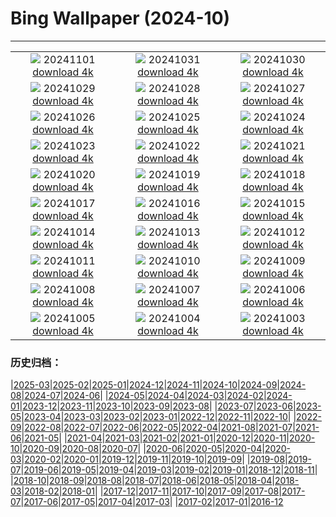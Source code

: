 # Bing Wallpaper (2024-10)
**************
| | | |
| :----: | :----: | :----: |
| ![](https://www.bing.com/th?id=OHR.GargoyleParis_FR-CA4719321760_1920x1080.jpg) 20241101 [download 4k](https://www.bing.com/th?id=OHR.GargoyleParis_FR-CA4719321760_UHD.jpg) | ![](https://www.bing.com/th?id=OHR.HauntedEdinburgh_FR-CA4547077323_1920x1080.jpg) 20241031 [download 4k](https://www.bing.com/th?id=OHR.HauntedEdinburgh_FR-CA4547077323_UHD.jpg) | ![](https://www.bing.com/th?id=OHR.GreatOwl_FR-CA4373577672_1920x1080.jpg) 20241030 [download 4k](https://www.bing.com/th?id=OHR.GreatOwl_FR-CA4373577672_UHD.jpg) |
| ![](https://www.bing.com/th?id=OHR.PumpkinMist_FR-CA3413645612_1920x1080.jpg) 20241029 [download 4k](https://www.bing.com/th?id=OHR.PumpkinMist_FR-CA3413645612_UHD.jpg) | ![](https://www.bing.com/th?id=OHR.PolarBearHug_FR-CA3969980199_1920x1080.jpg) 20241028 [download 4k](https://www.bing.com/th?id=OHR.PolarBearHug_FR-CA3969980199_UHD.jpg) | ![](https://www.bing.com/th?id=OHR.GhostForest_FR-CA3800284768_1920x1080.jpg) 20241027 [download 4k](https://www.bing.com/th?id=OHR.GhostForest_FR-CA3800284768_UHD.jpg) |
| ![](https://www.bing.com/th?id=OHR.MontBlancMassif_FR-CA3630976248_1920x1080.jpg) 20241026 [download 4k](https://www.bing.com/th?id=OHR.MontBlancMassif_FR-CA3630976248_UHD.jpg) | ![](https://www.bing.com/th?id=OHR.BodieCalifornia_FR-CA3435010642_1920x1080.jpg) 20241025 [download 4k](https://www.bing.com/th?id=OHR.BodieCalifornia_FR-CA3435010642_UHD.jpg) | ![](https://www.bing.com/th?id=OHR.MadameSherriCastle_FR-CA3233145393_1920x1080.jpg) 20241024 [download 4k](https://www.bing.com/th?id=OHR.MadameSherriCastle_FR-CA3233145393_UHD.jpg) |
| ![](https://www.bing.com/th?id=OHR.MonsterDoor_FR-CA3004602263_1920x1080.jpg) 20241023 [download 4k](https://www.bing.com/th?id=OHR.MonsterDoor_FR-CA3004602263_UHD.jpg) | ![](https://www.bing.com/th?id=OHR.AutumnCypress_FR-CA2779617301_1920x1080.jpg) 20241022 [download 4k](https://www.bing.com/th?id=OHR.AutumnCypress_FR-CA2779617301_UHD.jpg) | ![](https://www.bing.com/th?id=OHR.SmilingSloth_FR-CA2515050272_1920x1080.jpg) 20241021 [download 4k](https://www.bing.com/th?id=OHR.SmilingSloth_FR-CA2515050272_UHD.jpg) |
| ![](https://www.bing.com/th?id=OHR.DenderaTemple_FR-CA2260090471_1920x1080.jpg) 20241020 [download 4k](https://www.bing.com/th?id=OHR.DenderaTemple_FR-CA2260090471_UHD.jpg) | ![](https://www.bing.com/th?id=OHR.JasperDark_FR-CA5254493695_1920x1080.jpg) 20241019 [download 4k](https://www.bing.com/th?id=OHR.JasperDark_FR-CA5254493695_UHD.jpg) | ![](https://www.bing.com/th?id=OHR.KochiaJapan_FR-CA6883202795_1920x1080.jpg) 20241018 [download 4k](https://www.bing.com/th?id=OHR.KochiaJapan_FR-CA6883202795_UHD.jpg) |
| ![](https://www.bing.com/th?id=OHR.FossilsDorset_FR-CA6496298387_1920x1080.jpg) 20241017 [download 4k](https://www.bing.com/th?id=OHR.FossilsDorset_FR-CA6496298387_UHD.jpg) | ![](https://www.bing.com/th?id=OHR.MaraMigration_FR-CA5973303328_1920x1080.jpg) 20241016 [download 4k](https://www.bing.com/th?id=OHR.MaraMigration_FR-CA5973303328_UHD.jpg) | ![](https://www.bing.com/th?id=OHR.CocoBeach_FR-CA4901045423_1920x1080.jpg) 20241015 [download 4k](https://www.bing.com/th?id=OHR.CocoBeach_FR-CA4901045423_UHD.jpg) |
| ![](https://www.bing.com/th?id=OHR.AlcazarSeville_FR-CA4511304588_1920x1080.jpg) 20241014 [download 4k](https://www.bing.com/th?id=OHR.AlcazarSeville_FR-CA4511304588_UHD.jpg) | ![](https://www.bing.com/th?id=OHR.QuebecDuck_FR-CA4180697497_1920x1080.jpg) 20241013 [download 4k](https://www.bing.com/th?id=OHR.QuebecDuck_FR-CA4180697497_UHD.jpg) | ![](https://www.bing.com/th?id=OHR.CelticColours_FR-CA3805586495_1920x1080.jpg) 20241012 [download 4k](https://www.bing.com/th?id=OHR.CelticColours_FR-CA3805586495_UHD.jpg) |
| ![](https://www.bing.com/th?id=OHR.SoranoItaly_FR-CA3347453712_1920x1080.jpg) 20241011 [download 4k](https://www.bing.com/th?id=OHR.SoranoItaly_FR-CA3347453712_UHD.jpg) | ![](https://www.bing.com/th?id=OHR.AspensColorado_FR-CA2915675941_1920x1080.jpg) 20241010 [download 4k](https://www.bing.com/th?id=OHR.AspensColorado_FR-CA2915675941_UHD.jpg) | ![](https://www.bing.com/th?id=OHR.MototiOctopus_FR-CA2506642758_1920x1080.jpg) 20241009 [download 4k](https://www.bing.com/th?id=OHR.MototiOctopus_FR-CA2506642758_UHD.jpg) |
| ![](https://www.bing.com/th?id=OHR.ElbePhilharmonic_FR-CA1576968664_1920x1080.jpg) 20241008 [download 4k](https://www.bing.com/th?id=OHR.ElbePhilharmonic_FR-CA1576968664_UHD.jpg) | ![](https://www.bing.com/th?id=OHR.CoyoteGulch_FR-CA0897205789_1920x1080.jpg) 20241007 [download 4k](https://www.bing.com/th?id=OHR.CoyoteGulch_FR-CA0897205789_UHD.jpg) | ![](https://www.bing.com/th?id=OHR.ElephantTeacher_FR-CA0466901926_1920x1080.jpg) 20241006 [download 4k](https://www.bing.com/th?id=OHR.ElephantTeacher_FR-CA0466901926_UHD.jpg) |
| ![](https://www.bing.com/th?id=OHR.NuitBlanche24_FR-CA0087595387_1920x1080.jpg) 20241005 [download 4k](https://www.bing.com/th?id=OHR.NuitBlanche24_FR-CA0087595387_UHD.jpg) | ![](https://www.bing.com/th?id=OHR.TajMahalReflection_FR-CA4845950919_1920x1080.jpg) 20241004 [download 4k](https://www.bing.com/th?id=OHR.TajMahalReflection_FR-CA4845950919_UHD.jpg) | ![](https://www.bing.com/th?id=OHR.WindRiverAlaska_FR-CA4709458249_1920x1080.jpg) 20241003 [download 4k](https://www.bing.com/th?id=OHR.WindRiverAlaska_FR-CA4709458249_UHD.jpg) |

### 历史归档：

|[2025-03](/../2025-03/2025-03.md)|[2025-02](/../2025-02/2025-02.md)|[2025-01](/../2025-01/2025-01.md)|[2024-12](/../2024-12/2024-12.md)|[2024-11](/../2024-11/2024-11.md)|[2024-10](/2024-10.md)|[2024-09](/../2024-09/2024-09.md)|[2024-08](/../2024-08/2024-08.md)|[2024-07](/../2024-07/2024-07.md)|[2024-06](/../2024-06/2024-06.md)|
|[2024-05](/../2024-05/2024-05.md)|[2024-04](/../2024-04/2024-04.md)|[2024-03](/../2024-03/2024-03.md)|[2024-02](/../2024-02/2024-02.md)|[2024-01](/../2024-01/2024-01.md)|[2023-12](/../2023-12/2023-12.md)|[2023-11](/../2023-11/2023-11.md)|[2023-10](/../2023-10/2023-10.md)|[2023-09](/../2023-09/2023-09.md)|[2023-08](/../2023-08/2023-08.md)|
|[2023-07](/../2023-07/2023-07.md)|[2023-06](/../2023-06/2023-06.md)|[2023-05](/../2023-05/2023-05.md)|[2023-04](/../2023-04/2023-04.md)|[2023-03](/../2023-03/2023-03.md)|[2023-02](/../2023-02/2023-02.md)|[2023-01](/../2023-01/2023-01.md)|[2022-12](/../2022-12/2022-12.md)|[2022-11](/../2022-11/2022-11.md)|[2022-10](/../2022-10/2022-10.md)|
|[2022-09](/../2022-09/2022-09.md)|[2022-08](/../2022-08/2022-08.md)|[2022-07](/../2022-07/2022-07.md)|[2022-06](/../2022-06/2022-06.md)|[2022-05](/../2022-05/2022-05.md)|[2022-04](/../2022-04/2022-04.md)|[2021-08](/../2021-08/2021-08.md)|[2021-07](/../2021-07/2021-07.md)|[2021-06](/../2021-06/2021-06.md)|[2021-05](/../2021-05/2021-05.md)|
|[2021-04](/../2021-04/2021-04.md)|[2021-03](/../2021-03/2021-03.md)|[2021-02](/../2021-02/2021-02.md)|[2021-01](/../2021-01/2021-01.md)|[2020-12](/../2020-12/2020-12.md)|[2020-11](/../2020-11/2020-11.md)|[2020-10](/../2020-10/2020-10.md)|[2020-09](/../2020-09/2020-09.md)|[2020-08](/../2020-08/2020-08.md)|[2020-07](/../2020-07/2020-07.md)|
|[2020-06](/../2020-06/2020-06.md)|[2020-05](/../2020-05/2020-05.md)|[2020-04](/../2020-04/2020-04.md)|[2020-03](/../2020-03/2020-03.md)|[2020-02](/../2020-02/2020-02.md)|[2020-01](/../2020-01/2020-01.md)|[2019-12](/../2019-12/2019-12.md)|[2019-11](/../2019-11/2019-11.md)|[2019-10](/../2019-10/2019-10.md)|[2019-09](/../2019-09/2019-09.md)|
|[2019-08](/../2019-08/2019-08.md)|[2019-07](/../2019-07/2019-07.md)|[2019-06](/../2019-06/2019-06.md)|[2019-05](/../2019-05/2019-05.md)|[2019-04](/../2019-04/2019-04.md)|[2019-03](/../2019-03/2019-03.md)|[2019-02](/../2019-02/2019-02.md)|[2019-01](/../2019-01/2019-01.md)|[2018-12](/../2018-12/2018-12.md)|[2018-11](/../2018-11/2018-11.md)|
|[2018-10](/../2018-10/2018-10.md)|[2018-09](/../2018-09/2018-09.md)|[2018-08](/../2018-08/2018-08.md)|[2018-07](/../2018-07/2018-07.md)|[2018-06](/../2018-06/2018-06.md)|[2018-05](/../2018-05/2018-05.md)|[2018-04](/../2018-04/2018-04.md)|[2018-03](/../2018-03/2018-03.md)|[2018-02](/../2018-02/2018-02.md)|[2018-01](/../2018-01/2018-01.md)|
|[2017-12](/../2017-12/2017-12.md)|[2017-11](/../2017-11/2017-11.md)|[2017-10](/../2017-10/2017-10.md)|[2017-09](/../2017-09/2017-09.md)|[2017-08](/../2017-08/2017-08.md)|[2017-07](/../2017-07/2017-07.md)|[2017-06](/../2017-06/2017-06.md)|[2017-05](/../2017-05/2017-05.md)|[2017-04](/../2017-04/2017-04.md)|[2017-03](/../2017-03/2017-03.md)|
|[2017-02](/../2017-02/2017-02.md)|[2017-01](/../2017-01/2017-01.md)|[2016-12](/../2016-12/2016-12.md)